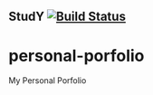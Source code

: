 ## StudY [![Build Status](https://travis-ci.com/Rswaby/personal-porfolio.svg?token=DUp1tiLUFxdgzfEzYq3k&branch=master)](https://travis-ci.com/Rswaby/personal-porfolio)

# personal-porfolio
 My Personal Porfolio
